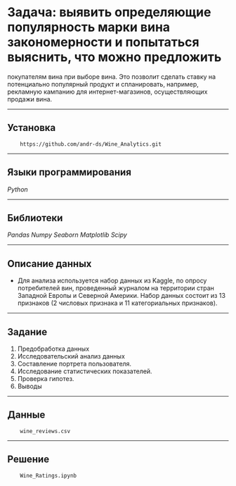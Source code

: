 # Задача: выявить определяющие популярность марки вина закономерности и попытаться выяснить, что можно предложить
покупателям вина при выборе вина. Это позволит сделать ставку на потенциально популярный продукт и спланировать, 
например, рекламную кампанию для интернет-магазинов, осуществляющих продажи вина.
____
## Установка
```
    https://github.com/andr-ds/Wine_Analytics.git
```
____
## Языки программирования
*Python*
____
## Библиотеки
*Pandas* *Numpy* *Seaborn* *Matplotlib* *Scipy*
____
## Описание данных
- Для анализа используется набор данных из Kaggle, по опросу потребителей вин, 
проведенный журналом на территории стран Западной Европы и Северной Америки. 
Набор данных состоит из 13 признаков (2 числовых признака и 11 категориальных признаков). 
____
## Задание 
1. Предобработка данных
2. Исследовательский анализ данных
3. Составление портрета пользователя.
4. Исследование статистических показателей.
5. Проверка гипотез.
6. Выводы
____
## Данные 
```
    wine_reviews.csv
```
____
## Решение 
```
    Wine_Ratings.ipynb
```
